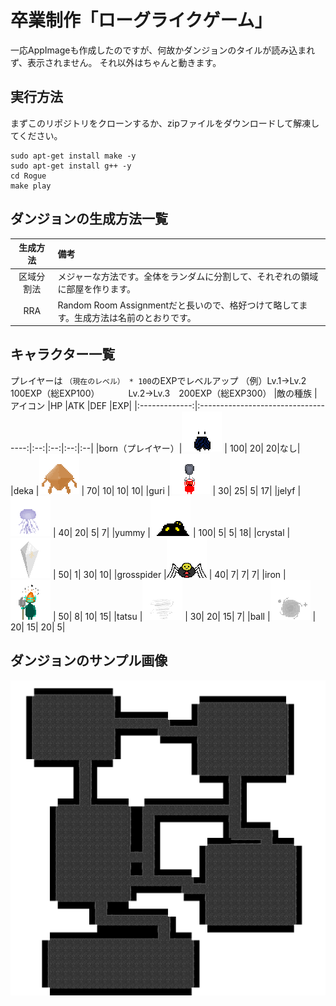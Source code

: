 # 卒業制作「ローグライクゲーム」
一応AppImageも作成したのですが、何故かダンジョンのタイルが読み込まれず、表示されません。
それ以外はちゃんと動きます。

## 実行方法
まずこのリポジトリをクローンするか、zipファイルをダウンロードして解凍してください。
```
sudo apt-get install make -y
sudo apt-get install g++ -y
cd Rogue
make play
```

## ダンジョンの生成方法一覧
|生成方法  |備考|
|:-------:|:--|
|区域分割法|メジャーな方法です。全体をランダムに分割して、それぞれの領域に部屋を作ります。|
|RRA      |Random Room Assignmentだと長いので、格好つけて略してます。生成方法は名前のとおりです。|

## キャラクター一覧
プレイヤーは ``（現在のレベル） * 100``のEXPでレベルアップ
（例）Lv.1→Lv.2　100EXP（総EXP100）
　　　Lv.2→Lv.3　200EXP（総EXP300）
|敵の種族         |アイコン                               |HP  |ATK |DEF |EXP|
|:-------------:|:-----------------------------------:|:--:|:--:|:--:|:--|
|born（プレイヤー）|![born](sample/born.png)             | 100|  20|  20|なし|
|deka           |![deka](sample/deka.png)             |  70|  10|  10| 10|
|guri           |![guri](sample/guri.png)             |  30|  25|   5| 17|
|jelyf          |![jelyf](sample/jelyf.png)           |  40|  20|   5|  7|
|yummy          |![yummy](sample/yummy.png)           | 100|   5|   5| 18|
|crystal        |![crystal](sample/crystal.png)       |  50|   1|  30| 10|
|grosspider     |![grosspider](sample/grosspider.png) |  40|   7|   7|  7|
|iron           |![iron](sample/iron.png)             |  50|   8|  10| 15|
|tatsu          |![tatsu](sample/tatsu.png)           |  30|  20|  15|  7|
|ball           |![ball](sample/ball.png)             |  20|  15|  20|  5|

## ダンジョンのサンプル画像
![参考画像](sample/sample.png)
